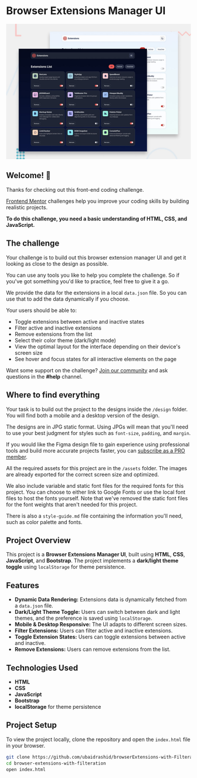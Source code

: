 # Browser Extensions Manager UI

![Design preview for the Browser extensions manager UI coding challenge](./preview.jpg)

## Welcome! 👋

Thanks for checking out this front-end coding challenge.

[Frontend Mentor](https://www.frontendmentor.io) challenges help you improve your coding skills by building realistic projects.

**To do this challenge, you need a basic understanding of HTML, CSS, and JavaScript.**

## The challenge

Your challenge is to build out this browser extension manager UI and get it looking as close to the design as possible.

You can use any tools you like to help you complete the challenge. So if you've got something you'd like to practice, feel free to give it a go.

We provide the data for the extensions in a local `data.json` file. So you can use that to add the data dynamically if you choose.

Your users should be able to:

- Toggle extensions between active and inactive states
- Filter active and inactive extensions
- Remove extensions from the list
- Select their color theme (dark/light mode)
- View the optimal layout for the interface depending on their device's screen size
- See hover and focus states for all interactive elements on the page

Want some support on the challenge? [Join our community](https://www.frontendmentor.io/community) and ask questions in the **#help** channel.

## Where to find everything

Your task is to build out the project to the designs inside the `/design` folder. You will find both a mobile and a desktop version of the design.

The designs are in JPG static format. Using JPGs will mean that you'll need to use your best judgment for styles such as `font-size`, `padding`, and `margin`.

If you would like the Figma design file to gain experience using professional tools and build more accurate projects faster, you can [subscribe as a PRO member](https://www.frontendmentor.io/pro).

All the required assets for this project are in the `/assets` folder. The images are already exported for the correct screen size and optimized.

We also include variable and static font files for the required fonts for this project. You can choose to either link to Google Fonts or use the local font files to host the fonts yourself. Note that we've removed the static font files for the font weights that aren't needed for this project.

There is also a `style-guide.md` file containing the information you'll need, such as color palette and fonts.

## Project Overview

This project is a **Browser Extensions Manager UI**, built using **HTML**, **CSS**, **JavaScript**, and **Bootstrap**. The project implements a **dark/light theme toggle** using `localStorage` for theme persistence.

## Features

- **Dynamic Data Rendering:** Extensions data is dynamically fetched from a `data.json` file.
- **Dark/Light Theme Toggle:** Users can switch between dark and light themes, and the preference is saved using `localStorage`.
- **Mobile & Desktop Responsive:** The UI adapts to different screen sizes.
- **Filter Extensions:** Users can filter active and inactive extensions.
- **Toggle Extension States:** Users can toggle extensions between active and inactive.
- **Remove Extensions:** Users can remove extensions from the list.

## Technologies Used

- **HTML**
- **CSS**
- **JavaScript**
- **Bootstrap**
- **localStorage** for theme persistence

## Project Setup

To view the project locally, clone the repository and open the `index.html` file in your browser.

```bash
git clone https://github.com/ubaidrashid/browserExtensions-with-Filteration.git
cd browser-extensions-with-filteration
open index.html
